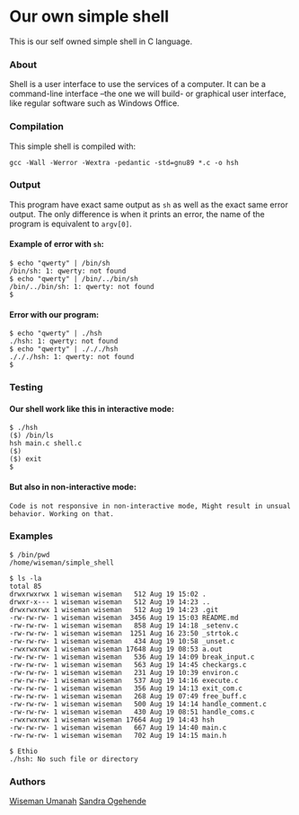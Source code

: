 # Our own simple shell

This is our self owned simple shell in C language.

### About

Shell is a user interface to use the services of a computer. It can be a command-line interface –the one we will build- or graphical user interface, like regular software such as Windows Office.

### Compilation
This simple shell is compiled with:
```
gcc -Wall -Werror -Wextra -pedantic -std=gnu89 *.c -o hsh
```

### Output
This program have exact same output as ```sh``` as well as the exact same error output. The only difference is when it prints an error, the name of the program is equivalent to ```argv[0]```.

#### Example of error with ```sh```:
```
$ echo "qwerty" | /bin/sh
/bin/sh: 1: qwerty: not found
$ echo "qwerty" | /bin/../bin/sh
/bin/../bin/sh: 1: qwerty: not found
$
```

#### Error with our program:

```
$ echo "qwerty" | ./hsh
./hsh: 1: qwerty: not found
$ echo "qwerty" | ./././hsh
./././hsh: 1: qwerty: not found
$
```
### Testing
#### Our shell work like this in interactive mode:
```
$ ./hsh
($) /bin/ls
hsh main.c shell.c
($)
($) exit
$
```

#### But also in non-interactive mode:
```
Code is not responsive in non-interactive mode, Might result in unsual behavior. Working on that.
```
### Examples
```
$ /bin/pwd
/home/wiseman/simple_shell
```

```
$ ls -la
total 85
drwxrwxrwx 1 wiseman wiseman   512 Aug 19 15:02 .
drwxr-x--- 1 wiseman wiseman   512 Aug 19 14:23 ..
drwxrwxrwx 1 wiseman wiseman   512 Aug 19 14:23 .git
-rw-rw-rw- 1 wiseman wiseman  3456 Aug 19 15:03 README.md
-rw-rw-rw- 1 wiseman wiseman   858 Aug 19 14:18 _setenv.c
-rw-rw-rw- 1 wiseman wiseman  1251 Aug 16 23:50 _strtok.c
-rw-rw-rw- 1 wiseman wiseman   434 Aug 19 10:58 _unset.c
-rwxrwxrwx 1 wiseman wiseman 17648 Aug 19 08:53 a.out
-rw-rw-rw- 1 wiseman wiseman   536 Aug 19 14:09 break_input.c
-rw-rw-rw- 1 wiseman wiseman   563 Aug 19 14:45 checkargs.c
-rw-rw-rw- 1 wiseman wiseman   231 Aug 19 10:39 environ.c
-rw-rw-rw- 1 wiseman wiseman   537 Aug 19 14:16 execute.c
-rw-rw-rw- 1 wiseman wiseman   356 Aug 19 14:13 exit_com.c
-rw-rw-rw- 1 wiseman wiseman   268 Aug 19 07:49 free_buff.c
-rw-rw-rw- 1 wiseman wiseman   500 Aug 19 14:14 handle_comment.c
-rw-rw-rw- 1 wiseman wiseman   430 Aug 19 08:51 handle_coms.c
-rwxrwxrwx 1 wiseman wiseman 17664 Aug 19 14:43 hsh
-rw-rw-rw- 1 wiseman wiseman   667 Aug 19 14:40 main.c
-rw-rw-rw- 1 wiseman wiseman   702 Aug 19 14:15 main.h
```

```
$ Ethio
./hsh: No such file or directory
```

### Authors
[Wiseman Umanah](https://github.com/wiseman-umanah)
[Sandra Ogehende](https://github.com/sandy)
